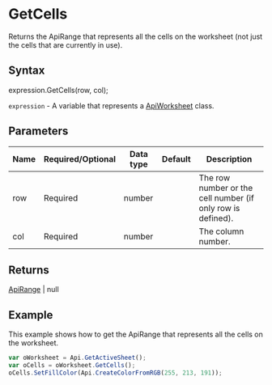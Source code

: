 # GetCells

Returns the ApiRange that represents all the cells on the worksheet (not just the cells that are currently in use).

## Syntax

expression.GetCells(row, col);

`expression` - A variable that represents a [ApiWorksheet](../ApiWorksheet.md) class.

## Parameters

| **Name** | **Required/Optional** | **Data type** | **Default** | **Description** |
| ------------- | ------------- | ------------- | ------------- | ------------- |
| row | Required | number |  | The row number or the cell number (if only row is defined). |
| col | Required | number |  | The column number. |

## Returns

[ApiRange](../../ApiRange/ApiRange.md) | null

## Example

This example shows how to get the ApiRange that represents all the cells on the worksheet.

```javascript
var oWorksheet = Api.GetActiveSheet();
var oCells = oWorksheet.GetCells();
oCells.SetFillColor(Api.CreateColorFromRGB(255, 213, 191));
```
